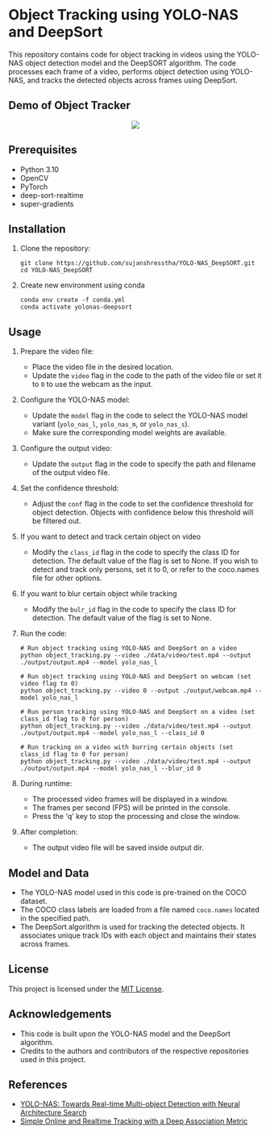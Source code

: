 # Object Tracking using YOLO-NAS and DeepSort

This repository contains code for object tracking in videos using the YOLO-NAS object detection model and the DeepSORT algorithm. The code processes each frame of a video, performs object detection using YOLO-NAS, and tracks the detected objects across frames using DeepSort.

## Demo of Object Tracker
<p align="center"><img src="data/helpers/demo.gif"\></p>

## Prerequisites
- Python 3.10
- OpenCV
- PyTorch
- deep-sort-realtime
- super-gradients

## Installation
1. Clone the repository:
   ```
   git clone https://github.com/sujanshresstha/YOLO-NAS_DeepSORT.git
   cd YOLO-NAS_DeepSORT
   ```
   
2. Create new environment using conda
   ```
   conda env create -f conda.yml
   conda activate yolonas-deepsort
   ```


## Usage
1. Prepare the video file:
   - Place the video file in the desired location.
   - Update the `video` flag in the code to the path of the video file or set it to `0` to use the webcam as the input.
2. Configure the YOLO-NAS model:
   - Update the `model` flag in the code to select the YOLO-NAS model variant (`yolo_nas_l`, `yolo_nas_m`, or `yolo_nas_s`).
   - Make sure the corresponding model weights are available.
3. Configure the output video:
   - Update the `output` flag in the code to specify the path and filename of the output video file.
4. Set the confidence threshold:
   - Adjust the `conf` flag in the code to set the confidence threshold for object detection. Objects with confidence below this threshold will be filtered out.
5. If you want to detect and track certain object on video 
   - Modify the `class_id` flag in the code to specify the class ID for detection. The default value of the flag is set to None. If you wish to detect and track only persons, set it to 0, or refer to the coco.names file for other options.
6. If you want to blur certain object while tracking
   - Modify the `bulr_id` flag in the code to specify the class ID for detection. The default value of the flag is set to None. 

7. Run the code:
   ```
   # Run object tracking using YOLO-NAS and DeepSort on a video
   python object_tracking.py --video ./data/video/test.mp4 --output ./output/output.mp4 --model yolo_nas_l

   # Run object tracking using YOLO-NAS and DeepSort on webcam (set video flag to 0)
   python object_tracking.py --video 0 --output ./output/webcam.mp4 --model yolo_nas_l

   # Run person tracking using YOLO-NAS and DeepSort on a video (set class_id flag to 0 for person)
   python object_tracking.py --video ./data/video/test.mp4 --output ./output/output.mp4 --model yolo_nas_l --class_id 0
   
   # Run tracking on a video with burring certain objects (set class_id flag to 0 for person)
   python object_tracking.py --video ./data/video/test.mp4 --output ./output/output.mp4 --model yolo_nas_l --blur_id 0
   ```
   
7. During runtime:
   - The processed video frames will be displayed in a window.
   - The frames per second (FPS) will be printed in the console.
   - Press the 'q' key to stop the processing and close the window.
8. After completion:
   - The output video file will be saved inside output dir.

## Model and Data
- The YOLO-NAS model used in this code is pre-trained on the COCO dataset.
- The COCO class labels are loaded from a file named `coco.names` located in the specified path.
- The DeepSort algorithm is used for tracking the detected objects. It associates unique track IDs with each object and maintains their states across frames.

## License
This project is licensed under the [MIT License](LICENSE).

## Acknowledgements
- This code is built upon the YOLO-NAS model and the DeepSort algorithm.
- Credits to the authors and contributors of the respective repositories used in this project.

## References
- [YOLO-NAS: Towards Real-time Multi-object Detection with Neural Architecture Search](https://github.com/Deci-AI/super-gradients/blob/master/YOLONAS.md)
- [Simple Online and Realtime Tracking with a Deep Association Metric](https://arxiv.org/abs/1703.07402)
